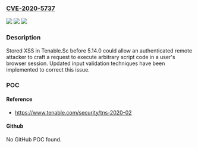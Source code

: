 ### [CVE-2020-5737](https://cve.mitre.org/cgi-bin/cvename.cgi?name=CVE-2020-5737)
![](https://img.shields.io/static/v1?label=Product&message=Tenable.Sc&color=blue)
![](https://img.shields.io/static/v1?label=Version&message=n%2Fa&color=blue)
![](https://img.shields.io/static/v1?label=Vulnerability&message=Stored%20XSS&color=brighgreen)

### Description

Stored XSS in Tenable.Sc before 5.14.0 could allow an authenticated remote attacker to craft a request to execute arbitrary script code in a user's browser session. Updated input validation techniques have been implemented to correct this issue.

### POC

#### Reference
- https://www.tenable.com/security/tns-2020-02

#### Github
No GitHub POC found.

